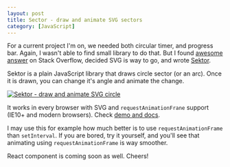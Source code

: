 ```yaml
---
layout: post
title: Sector - draw and animate SVG sectors
category: [JavaScript]
---
```


For a current project I'm on, we needed both circular timer, and progress bar.
Again, I wasn't able to find small library to do that. But I found
[awesome answer](http://stackoverflow.com/questions/21205652/how-to-draw-a-circle-sector-in-css/21206274#21206274)
on Stack Overflow, decided SVG is way to go, and wrote [Sektor](https://stanko.github.io/sektor/).

Sektor is a plain JavaScript library that draws circle sector (or an arc).
Once it is drawn, you can change it's angle and animate the change.

<a href="https://stanko.github.io/sektor/">
  <img alt="Sektor - draw and animate SVG circle" src="https://stanko.github.io/sektor/img/sektor.png">
</a>

It works in every browser with SVG and `requestAnimationFrane` support (IE10+ and modern browsers).
Check [demo and docs](https://stanko.github.io/sektor/).

I may use this for example how much better is to use `requestAnimationFrame` than `setInterval`.
If you are bored, try it yourself, and you'll see that animating using `requestAnimationFrame` is way smoother.

React component is coming soon as well. Cheers!
